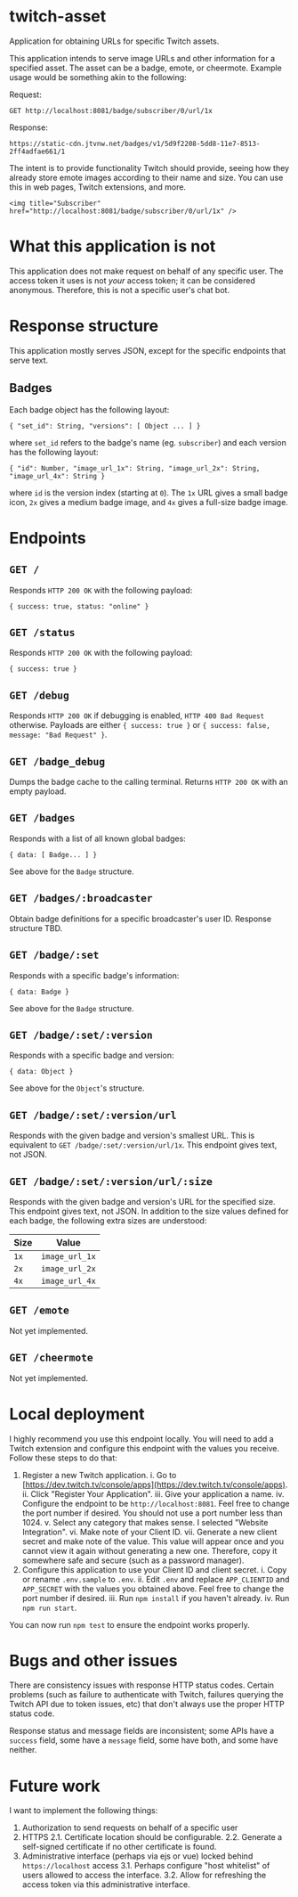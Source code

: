 # twitch-asset

Application for obtaining URLs for specific Twitch assets.

This application intends to serve image URLs and other information for a specified asset. The asset can be a badge, emote, or cheermote. Example usage would be something akin to the following:

Request:

```
GET http://localhost:8081/badge/subscriber/0/url/1x
```

Response:

```
https://static-cdn.jtvnw.net/badges/v1/5d9f2208-5dd8-11e7-8513-2ff4adfae661/1
```

The intent is to provide functionality Twitch should provide, seeing how they already store emote images according to their name and size. You can use this in web pages, Twitch extensions, and more.

```
<img title="Subscriber" href="http://localhost:8081/badge/subscriber/0/url/1x" />
```

# What this application is not

This application does not make request on behalf of any specific user. The access token it uses is not _your_ access token; it can be considered anonymous. Therefore, this is not a specific user's chat bot.

# Response structure

This application mostly serves JSON, except for the specific endpoints that serve text.

## Badges

Each badge object has the following layout:

```
{ "set_id": String, "versions": [ Object ... ] }
```

where `set_id` refers to the badge's name (eg. `subscriber`) and each version has the following layout:

```
{ "id": Number, "image_url_1x": String, "image_url_2x": String, "image_url_4x": String }
```

where `id` is the version index (starting at `0`). The `1x` URL gives a small badge icon, `2x` gives a medium badge image, and `4x` gives a full-size badge image.

# Endpoints

## `GET /`

Responds `HTTP 200 OK` with the following payload:

```
{ success: true, status: "online" }
```

## `GET /status`

Responds `HTTP 200 OK` with the following payload:

```
{ success: true }
```

## `GET /debug`

Responds `HTTP 200 OK` if debugging is enabled, `HTTP 400 Bad Request` otherwise. Payloads are either `{ success: true }` or `{ success: false, message: "Bad Request" }`.

## `GET /badge_debug`

Dumps the badge cache to the calling terminal. Returns `HTTP 200 OK` with an empty payload.

## `GET /badges`

Responds with a list of all known global badges:

```
{ data: [ Badge... ] }
```

See above for the `Badge` structure.

## `GET /badges/:broadcaster`

Obtain badge definitions for a specific broadcaster's user ID. Response structure TBD.

## `GET /badge/:set`

Responds with a specific badge's information:

```
{ data: Badge }
```

See above for the `Badge` structure.

## `GET /badge/:set/:version`

Responds with a specific badge and version:

```
{ data: Object }
```

See above for the `Object`'s structure.

## `GET /badge/:set/:version/url`

Responds with the given badge and version's smallest URL. This is equivalent to `GET /badge/:set/:version/url/1x`. This endpoint gives text, not JSON.

## `GET /badge/:set/:version/url/:size`

Responds with the given badge and version's URL for the specified size. This endpoint gives text, not JSON. In addition to the size values defined for each badge, the following extra sizes are understood:

| Size | Value          |
| ---- | -------------- |
| `1x` | `image_url_1x` |
| `2x` | `image_url_2x` |
| `4x` | `image_url_4x` |

## `GET /emote`

Not yet implemented.

## `GET /cheermote`

Not yet implemented.

# Local deployment

I highly recommend you use this endpoint locally. You will need to add a Twitch extension and configure this endpoint with the values you receive. Follow these steps to do that:

1. Register a new Twitch application.
   i. Go to [https://dev.twitch.tv/console/apps](https://dev.twitch.tv/console/apps).
   ii. Click "Register Your Application".
   iii. Give your application a name.
   iv. Configure the endpoint to be `http://localhost:8081`. Feel free to change the port number if desired. You should not use a port number less than 1024.
   v. Select any category that makes sense. I selected "Website Integration".
   vi. Make note of your Client ID.
   vii. Generate a new client secret and make note of the value. This value will appear once and you cannot view it again without generating a new one. Therefore, copy it somewhere safe and secure (such as a password manager).
2. Configure this application to use your Client ID and client secret.
   i. Copy or rename `.env.sample` to `.env`.
   ii. Edit `.env` and replace `APP_CLIENTID` and `APP_SECRET` with the values you obtained above. Feel free to change the port number if desired.
   iii. Run `npm install` if you haven't already.
   iv. Run `npm run start`.

You can now run `npm test` to ensure the endpoint works properly.

# Bugs and other issues

There are consistency issues with response HTTP status codes. Certain problems (such as failure to authenticate with Twitch, failures querying the Twitch API due to token issues, etc) that don't always use the proper HTTP status code.

Response status and message fields are inconsistent; some APIs have a `success` field, some have a `message` field, some have both, and some have neither.

# Future work

I want to implement the following things:

1. Authorization to send requests on behalf of a specific user
2. HTTPS
  2.1. Certificate location should be configurable.
  2.2. Generate a self-signed certificate if no other certificate is found.
3. Administrative interface (perhaps via ejs or vue) locked behind `https://localhost` access
  3.1. Perhaps configure "host whitelist" of users allowed to access the interface.
  3.2. Allow for refreshing the access token via this administrative interface.

